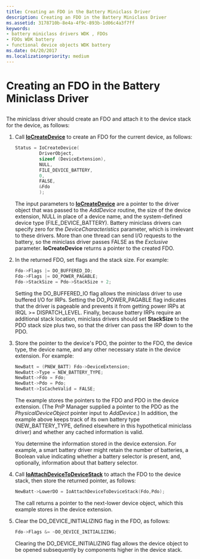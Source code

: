 ```yaml
---
title: Creating an FDO in the Battery Miniclass Driver
description: Creating an FDO in the Battery Miniclass Driver
ms.assetid: 3178710b-8e4a-4f9c-893b-1d06c4a3f7ff
keywords:
- battery miniclass drivers WDK , FDOs
- FDOs WDK battery
- functional device objects WDK battery
ms.date: 04/20/2017
ms.localizationpriority: medium
---
```


# Creating an FDO in the Battery Miniclass Driver


## <span id="ddk_creating_an_fdo_in_the_battery_miniclass_driver_dg"></span><span id="DDK_CREATING_AN_FDO_IN_THE_BATTERY_MINICLASS_DRIVER_DG"></span>


The miniclass driver should create an FDO and attach it to the device stack for the device, as follows:

1.  Call [**IoCreateDevice**](https://docs.microsoft.com/windows-hardware/drivers/ddi/wdm/nf-wdm-iocreatedevice) to create an FDO for the current device, as follows:

    ```cpp
    Status = IoCreateDevice(
             DriverObject,
             sizeof (DeviceExtension),
             NULL,
             FILE_DEVICE_BATTERY,
             0,
             FALSE,
             &Fdo
             );
    ```

    The input parameters to [**IoCreateDevice**](https://docs.microsoft.com/windows-hardware/drivers/ddi/wdm/nf-wdm-iocreatedevice) are a pointer to the driver object that was passed to the *AddDevice* routine, the size of the device extension, NULL in place of a device name, and the system-defined device type (FILE\_DEVICE\_BATTERY). Battery miniclass drivers can specify zero for the *DeviceCharacteristics* parameter, which is irrelevant to these drivers. More than one thread can send I/O requests to the battery, so the miniclass driver passes FALSE as the *Exclusive* parameter. **IoCreateDevice** returns a pointer to the created FDO.

2.  In the returned FDO, set flags and the stack size. For example:

    ```cpp
    Fdo->Flags |= DO_BUFFERED_IO;
    Fdo->Flags |= DO_POWER_PAGABLE;
    Fdo->StackSize = Pdo->StackSize + 2;
    ```

    Setting the DO\_BUFFERED\_IO flag allows the miniclass driver to use buffered I/O for IRPs. Setting the DO\_POWER\_PAGABLE flag indicates that the driver is pageable and prevents it from getting power IRPs at IRQL &gt;= DISPATCH\_LEVEL. Finally, because battery IRPs require an additional stack location, miniclass drivers should set **StackSize** to the PDO stack size plus two, so that the driver can pass the IRP down to the PDO.

3.  Store the pointer to the device's PDO, the pointer to the FDO, the device type, the device name, and any other necessary state in the device extension. For example:

    ```cpp
    NewBatt = (PNEW_BATT) Fdo->DeviceExtension;
    NewBatt->Type = NEW_BATTERY_TYPE;
    NewBatt->Fdo = Fdo;
    NewBatt->Pdo = Pdo;
    NewBatt->IsCacheValid = FALSE;
    ```

    The example stores the pointers to the FDO and PDO in the device extension. (The PnP Manager supplied a pointer to the PDO as the *PhysicalDeviceObject* pointer input to *AddDevice*.) In addition, the example above keeps track of its own battery type (NEW\_BATTERY\_TYPE, defined elsewhere in this hypothetical miniclass driver) and whether any cached information is valid.

    You determine the information stored in the device extension. For example, a smart battery driver might retain the number of batteries, a Boolean value indicating whether a battery selector is present, and, optionally, information about that battery selector.

4.  Call [**IoAttachDeviceToDeviceStack**](https://docs.microsoft.com/windows-hardware/drivers/ddi/wdm/nf-wdm-ioattachdevicetodevicestack) to attach the FDO to the device stack, then store the returned pointer, as follows:

    ```cpp
    NewBatt->LowerDO = IoAttachDeviceToDeviceStack(Fdo,Pdo);
    ```

    The call returns a pointer to the next-lower device object, which this example stores in the device extension.

5.  Clear the DO\_DEVICE\_INITIALIZING flag in the FDO, as follows:

    ```cpp
    Fdo->Flags &= ~DO_DEVICE_INITIALIZING;
    ```

    Clearing the DO\_DEVICE\_INITIALIZING flag allows the device object to be opened subsequently by components higher in the device stack.

 

 




